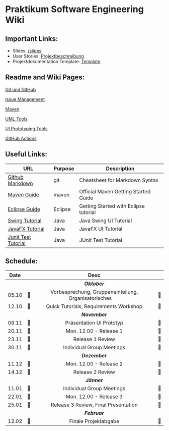 # Praktikum Software Engineering Wiki

## Important Links:

- Slides: [/slides](/slides) 
- User Stories: [Projektbeschreibung](documents/Projektbeschreibung.pdf) 
- Projektdokumentation Template: [Template](https://github.com/jku-win-se/teaching.ws23.prse.prwiki/raw/main/documents/VorlageProjektdokumentation.docx) 


## Readme and Wiki Pages:

[Git und GitHub](/wiki/git/README.md)

[Issue Management](/wiki/issues/README.md)

[Maven](/wiki/maven/README.md) 

[UML Tools](/wiki/uml/README.md) 

[UI Prototyping Tools](/wiki/uiprototype/README.md) 

[GitHub Actions](/wiki/actions/README.md) 



## Useful Links:

| URL          | Purpose           | Description  |
| ------------- |-------------| -----|
| [Github Markdown](https://guides.github.com/features/mastering-markdown)     | git          | Cheatsheet for Markdown Syntax |
| [Maven Guide](https://maven.apache.org/guides/getting-started)                            | maven                     | Official Maven Getting Started Guide |
| [Eclipse Guide](https://www.vogella.com/tutorials/Eclipse/article.html)                            | Eclipse                     | Getting Started with Eclipse tutorial |
| [Swing Tutorial](https://www.javatpoint.com/java-swing)                            | Java                     | Java Swing UI Tutorial |
| [JavaFX Tutorial](https://docs.oracle.com/javafx/2/get_started/jfxpub-get_started.htm)                            | Java                     | JavaFX UI Tutorial|
| [Junit Test Tutorial](https://www.vogella.com/tutorials/JUnit/article.html)                            | Java                     | JUnit Test Tutorial|


## Schedule:

|Date||Desc||
|:---------:|:--------------:|:--------------:|:--------------:|
|||*__Oktober__*||
|05.10|&#x1F536;| Vorbesprechung, Gruppeneinteilung, Organisatorisches  &nbsp;&nbsp;&nbsp;&nbsp;&nbsp;     |&#x1F536;|
|12.10|&#x1F536;| Quick Tutorials, Requirements Workshop |&#x1F536;|
|||*__November__*||
|09.11|&#x1F536;| Präsentation UI Prototyp |&#x1F536;|
|20.11|&#x1F4D8;| Mon. 12.00 - Release 1 |  &#x1F4D8;||14.11|&#x1F4D8;| Mon. 12.00 - Release 1 |  &#x1F4D8;|
|23.11|&#x1F536; |Release 1 Review |&#x1F536;|
|30.11|&#x1F539;| Individual Group Meetings|&#x1F539;|
|||*__Dezember__*||
|11.12|&#x1F4D8;| Mon. 12.00 - Release 2 |&#x1F4D8;|
|14.12|&#x1F536;| Release 2 Review |&#x1F536;|
|||*__Jänner__*||
|11.01|&#x1F539;| Individual Group Meetings|&#x1F539;|
|22.01|&#x1F4D8;| Mon. 12.00 - Release 3| &#x1F4D8;|
|25.01|&#x1F536;| Release 3 Review, Final Presentation |&#x1F536;|
|||*__Februar__*||
|12.02|&#x1F4D8;| Finale Projektabgabe |&#x1F4D8;|

 
